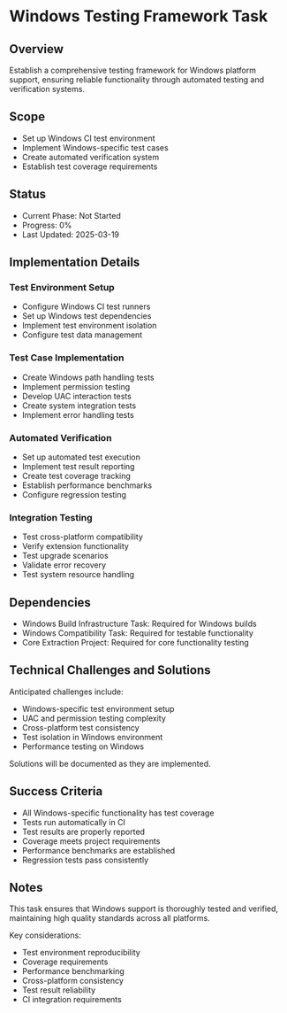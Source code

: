# Windows Testing Framework Task

## Overview

Establish a comprehensive testing framework for Windows platform support, ensuring reliable functionality through automated testing and verification systems.

## Scope

- Set up Windows CI test environment
- Implement Windows-specific test cases
- Create automated verification system
- Establish test coverage requirements

## Status

- Current Phase: Not Started
- Progress: 0%
- Last Updated: 2025-03-19

## Implementation Details

### Test Environment Setup

- Configure Windows CI test runners
- Set up Windows test dependencies
- Implement test environment isolation
- Configure test data management

### Test Case Implementation

- Create Windows path handling tests
- Implement permission testing
- Develop UAC interaction tests
- Create system integration tests
- Implement error handling tests

### Automated Verification

- Set up automated test execution
- Implement test result reporting
- Create test coverage tracking
- Establish performance benchmarks
- Configure regression testing

### Integration Testing

- Test cross-platform compatibility
- Verify extension functionality
- Test upgrade scenarios
- Validate error recovery
- Test system resource handling

## Dependencies

- Windows Build Infrastructure Task: Required for Windows builds
- Windows Compatibility Task: Required for testable functionality
- Core Extraction Project: Required for core functionality testing

## Technical Challenges and Solutions

Anticipated challenges include:

- Windows-specific test environment setup
- UAC and permission testing complexity
- Cross-platform test consistency
- Test isolation in Windows environment
- Performance testing on Windows

Solutions will be documented as they are implemented.

## Success Criteria

- All Windows-specific functionality has test coverage
- Tests run automatically in CI
- Test results are properly reported
- Coverage meets project requirements
- Performance benchmarks are established
- Regression tests pass consistently

## Notes

This task ensures that Windows support is thoroughly tested and verified, maintaining high quality standards across all platforms.

Key considerations:

- Test environment reproducibility
- Coverage requirements
- Performance benchmarking
- Cross-platform consistency
- Test result reliability
- CI integration requirements
